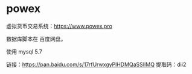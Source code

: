 # powex
虚拟货币交易系统：https://www.powex.pro


数据库脚本在 百度网盘。

使用 mysql 5.7

链接：https://pan.baidu.com/s/17rfUrwxgyPlHDMQaSSIlMQ 
提取码：dii2 
